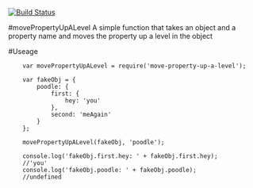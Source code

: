 [![Build Status](https://travis-ci.org/tnrich/movePropertyUpALevel.svg?branch=master)](https://travis-ci.org/tnrich/movePropertyUpALevel)

#movePropertyUpALevel
A simple function that takes an object and a property name and moves the property up a level in the object

#Useage

```
	var movePropertyUpALevel = require('move-property-up-a-level');
	
	var fakeObj = {
		poodle: {
			first: {
				hey: 'you'
			},
			second: 'meAgain'
		}
	};

	movePropertyUpALevel(fakeObj, 'poodle');

	console.log('fakeObj.first.hey: ' + fakeObj.first.hey);
	//'you'
	console.log('fakeObj.poodle: ' + fakeObj.poodle);
	//undefined
```